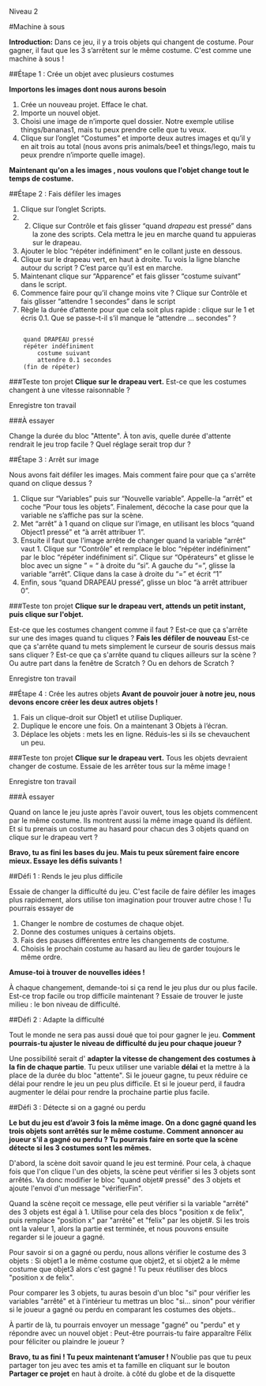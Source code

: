 Niveau 2

#Machine à sous

__Introduction:__
Dans ce jeu, il y a trois objets qui changent de costume. Pour gagner, il faut que les 3 s’arrêtent sur le même costume. C'est comme une machine à sous !

##Étape 1 : Crée un objet avec plusieurs costumes

__Importons les images dont nous aurons besoin__

1. Crée un nouveau projet. Efface le chat.
2. Importe un nouvel objet.
3. Choisi une image de n’importe quel dossier. Notre exemple utilise things/bananas1, mais tu peux prendre celle que tu veux.
4. Clique sur l’onglet “Costumes” et importe deux autres images et qu’il y en ait trois au total (nous avons pris animals/bee1 et things/lego, mais tu peux prendre n’importe quelle image).

__Maintenant qu'on a les images , nous voulons que l'objet change tout le temps de costume.__

##Étape 2 : Fais défiler les images

1. Clique sur l’onglet Scripts.
2. 2.	Clique sur Contrôle et fais glisser “quand *drapeau* est pressé” dans la zone des scripts. Cela mettra le jeu en marche quand tu appuieras sur le drapeau.
3. Ajouter le bloc “répéter indéfiniment” en le collant juste en dessous.
4. Clique sur le drapeau vert, en haut à droite. Tu vois la ligne blanche autour du script ? C’est parce qu’il est en marche.
5. Maintenant clique sur “Apparence” et fais glisser “costume suivant” dans le script. 
6. Commence faire pour qu’il change moins vite ? Clique sur Contrôle et fais glisser “attendre 1 secondes” dans le script
7. Règle la durée d’attente pour que cela soit plus rapide : clique sur le 1 et écris 0.1. Que se passe-t-il s’il manque le “attendre … secondes” ?

```scratch

	quand DRAPEAU pressé
	répéter indéfiniment		
		costume suivant
		attendre 0.1 secondes
	(fin de répéter)
```

###Teste ton projet
__Clique sur le drapeau vert.__ 
Est-ce que les costumes changent à une vitesse raisonnable ?

Enregistre ton travail

###À essayer

Change la durée du bloc "Attente". À ton avis, quelle durée d'attente rendrait le jeu trop facile ? Quel réglage serait trop dur ?

##Étape 3 : Arrêt sur image

Nous avons fait défiler les images. Mais comment faire pour que ça s'arrête quand on clique dessus ?

1. Clique sur “Variables” puis sur “Nouvelle variable”. Appelle-la “arrêt” et coche “Pour tous les objets”. Finalement, décoche la case pour que la variable ne s’affiche pas sur la scène.
2. Met “arrêt” à 1 quand on clique sur l’image, en utilisant les blocs “quand Object1 pressé” et “à arrêt attribuer 1”.
3. Ensuite il faut que l’image arrête de changer quand la variable “arrêt” vaut 1. Clique sur “Contrôle” et remplace le bloc “répéter indéfiniment” par le bloc “répéter indéfiniment si”. Clique sur “Opérateurs” et glisse le bloc avec un signe ” = “ à droite du “si”. A gauche du “=”, glisse la variable “arrêt”. Clique dans la case à droite du “=” et écrit “1”
4. Enfin, sous “quand DRAPEAU pressé”, glisse un bloc “à arrêt attribuer 0”.

###Teste ton projet
__Clique sur le drapeau vert, attends un petit instant, puis clique sur l'objet.__ 

Est-ce que les costumes changent comme il faut ? 
Est-ce que ça s'arrête sur une des images quand tu cliques ? 
__Fais les défiler de nouveau__ Est-ce que ça s'arrête quand tu mets simplement le curseur de souris dessus mais sans cliquer ? Est-ce que ça s'arrête quand tu cliques ailleurs sur la scène ? Ou autre part dans la fenêtre de Scratch ? Ou en dehors de Scratch ?

Enregistre ton travail

##Étape 4 : Crée les autres objets
__Avant de pouvoir jouer à notre jeu, nous devons encore créer les deux autres objets !__

1. Fais un clique-droit sur Objet1 et utilise Dupliquer.
2. Duplique le encore une fois. On a maintenant 3 Objets à l’écran.
3. Déplace les objets : mets les en ligne. Réduis-les si ils se chevauchent un peu.

###Teste ton projet
__Clique sur le drapeau vert.__ Tous les objets devraient changer de costume. Essaie de les arrêter tous sur la même image !

Enregistre ton travail

###À essayer

Quand on lance le jeu juste après l'avoir ouvert, tous les objets commencent par le même costume. Ils montrent aussi la même image quand ils défilent. Et si tu prenais un costume au hasard pour chacun des 3 objets quand on clique sur le drapeau vert ?

__Bravo, tu as fini les bases du jeu. Mais tu peux sûrement faire encore mieux. Essaye les défis suivants !__


##Défi 1 : Rends le jeu plus difficile

Essaie de changer la difficulté du jeu. C'est facile de faire défiler les images plus rapidement, alors utilise ton imagination pour trouver autre chose !
Tu pourrais essayer de 

1. Changer le nombre de costumes de chaque objet.
2. Donne des costumes uniques à certains objets.
3. Fais des pauses différentes entre les changements de costume.
4. Choisis le prochain costume au hasard au lieu de garder toujours le même ordre. 

__Amuse-toi à trouver de nouvelles idées !__

À chaque changement, demande-toi si ça rend le jeu plus dur ou plus facile. Est-ce trop facile ou trop difficile maintenant ? Essaie de trouver le juste milieu : le bon niveau de difficulté.


##Défi 2 : Adapte la difficulté

Tout le monde ne sera pas aussi doué que toi pour gagner le jeu. __Comment pourrais-tu ajuster le niveau de difficulté du jeu pour chaque joueur ?__

Une possibilité serait d' __adapter la vitesse de changement des costumes à la fin de chaque partie__. Tu peux utiliser une variable __délai__ et la mettre à la place de la durée du bloc "attente". Si le joueur gagne, tu peux réduire ce délai pour rendre le jeu un peu plus difficile. Et si le joueur perd, il faudra augmenter le délai pour rendre la prochaine partie plus facile.

##Défi 3 : Détecte si on a gagné ou perdu

__Le but du jeu est d’avoir 3 fois la même image. On a donc gagné quand les trois objets sont arrêtés sur le même costume. Comment annoncer au joueur s'il a gagné ou perdu ? Tu pourrais faire en sorte que la scène détecte si les 3 costumes sont les mêmes.__

D'abord, la scène doit savoir quand le jeu est terminé. Pour cela, à chaque fois que l'on clique l'un des objets, la scène peut vérifier si les 3 objets sont arrêtés. Va donc modifier le bloc "quand objet# pressé" des 3 objets et ajoute l'envoi d'un message "vérifierFin".

Quand la scène reçoit ce message, elle peut vérifier si la variable "arrêté" des 3 objets est égal à 1. Utilise pour cela des blocs "position x de felix", puis remplace "position x" par "arrêté" et "felix" par les objet#. Si les trois ont la valeur 1, alors la partie est terminée, et nous pouvons ensuite regarder si le joueur a gagné.

Pour savoir si on a gagné ou perdu, nous allons vérifier le costume des 3 objets : Si objet1 a le même costume que objet2, et si objet2 a le même costume que objet3 alors c'est gagné ! Tu peux réutiliser des blocs "position x de felix".

Pour comparer les 3 objets, tu auras besoin d'un bloc "si" pour vérifier les variables "arrêté" et à l'intérieur tu mettras un bloc "si... sinon" pour vérifier si le joueur a gagné ou perdu en comparant les costumes des objets..

À partir de là, tu pourrais envoyer un message "gagné" ou "perdu" et y répondre avec un nouvel objet : Peut-être pourrais-tu faire apparaître Félix pour féliciter ou plaindre le joueur ?

__Bravo, tu as fini ! Tu peux maintenant t’amuser !__
N’oublie pas que tu peux partager ton jeu avec tes amis et ta famille en cliquant sur le bouton __Partager ce projet__ en haut à droite. à côté du globe et de la disquette
